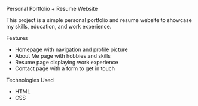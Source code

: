 Personal Portfolio + Resume Website 

This project is a simple personal portfolio and resume website to showcase my skills, education, and work experience. 

Features
- Homepage with navigation and profile picture
- About Me page with hobbies and skills
- Resume page displaying work experience
- Contact page with a form to get in touch



Technologies Used
- HTML
- CSS
